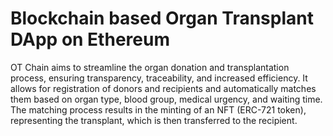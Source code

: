 # Blockchain based Organ Transplant DApp on Ethereum
 OT Chain aims to streamline the organ donation and transplantation process, ensuring transparency, traceability, and increased efficiency. It allows for registration  of donors and recipients and automatically  matches them based on organ type, blood group, medical urgency, and waiting time. The  matching process results in the minting of an NFT (ERC-721 token), representing the transplant, which is then transferred to the recipient. 
